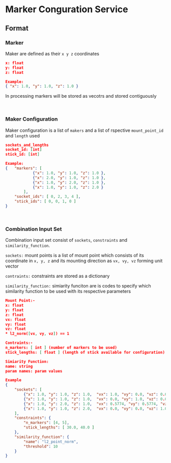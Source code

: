 
# Marker Conguration Service


## Format

### Marker
Maker are defined as their `x y z` coordinates
```json
x: float
y: float
z: float

Example:
{ "x": 1.0, "y": 1.0, "z": 1.0 }
```
In processing markers will be stored as vecotrs and stored contiguously

<br />

### Maker Configuration
Maker configuration is a list of `makers` and a list of rspective `mount_point_id` and `length` used
```json
sockets_and_lengths
socket_id: [int]
stick_id: [int]

Example:
{   "markers": [
            {"x": 1.0, "y": 1.0, "z": 1.0 },
            {"x": 2.0, "y": 1.0, "z": 1.0 },
            {"x": 1.0, "y": 2.0, "z": 1.0 },
            {"x": 1.0, "y": 1.0, "z": 2.0 }
        ],
    "socket_ids": [ 0, 2, 3, 4 ],
    "stick_ids": [ 0, 0, 1, 0 ]
}
```

<br />

### Combination Input Set
Combination input set consist of `sockets`, `constraints` and `similarity_function`.

`sockets:` mount points is a list of mount point which consists of its coordinate in `x, y, z` and its mounting direction as `vx, vy, vz` forming unit vector

`contraints:` constraints are stored as a dictionary

`similarity_function:` simiarity funciton are is codes to specify which similarity function to be used with its respective parameters

```json
Mount Point:-
x: float
y: float
z: float
vx: float
vy: float
vz: float
* l2_norm([vx, vy, vz]) == 1

Contraints:-
n_markers: [ int ] (number of markers to be used)
stick_lengths: [ float ] (length of stick available for configuration)

Simiarity Function: 
name: string
param names: param values

Example
{
    "sockets": [
        {"x": 1.0, "y": 1.0, "z": 1.0,  "vx": 1.0, "vy": 0.0, "vz": 0.0},
        {"x": 1.0, "y": 1.0, "z": 1.0,  "vx": 0.0, "vy": 1.0, "vz": 0.0},
        {"x": 1.0, "y": 2.0, "z": 1.0,  "vx": 0.5774, "vy": 0.5774, "vz": 0.5774},
        {"x": 1.0, "y": 1.0, "z": 2.0,  "vx": 0.0, "vy": 0.0, "vz": 1.0}
    ],
    "constraints": {
        "n_markers": [4, 5],
        "stick_lengths": [ 30.0, 40.0 ]
    },
    "similarity_function": {
        "name": "l2_point_norm",
        "threshold": 10
    } 
}


```
